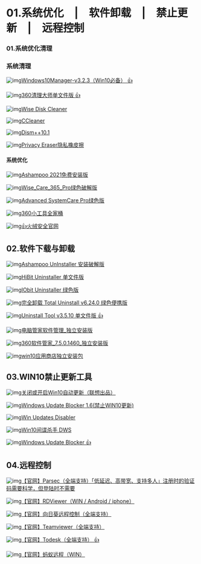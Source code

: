 # 01.系统优化　|　软件卸载　|　禁止更新　|　远程控制

### 01.系统优化清理

### 系统清理

![img](http://zy.ysepan.com/f_zy/tp/wjlx/url.gif)[Windows10Manager-v3.2.3（Win10必备） 👍](https://cloud.189.cn/web/share?code=iMfIzqY7fuEn)

![img](http://zy.ysepan.com/f_zy/tp/wjlx/url.gif)[360清理大师单文件版 👍](https://cloud.189.cn/web/share?code=iUra6nreEJbm)

![img](http://zy.ysepan.com/f_zy/tp/wjlx/url.gif)[Wise Disk Cleaner](https://cloud.189.cn/web/share?code=mYZ77n3YN7zy)

![img](http://zy.ysepan.com/f_zy/tp/wjlx/url.gif)[CCleaner](https://cloud.189.cn/web/share?code=IB32QfqmYBri)

![img](http://zy.ysepan.com/f_zy/tp/wjlx/url.gif)[Dism++10.1](https://cloud.189.cn/web/share?code=riemUruQ7Rze)

![img](http://zy.ysepan.com/f_zy/tp/wjlx/url.gif)[Privacy Eraser隐私橡皮擦](https://cloud.189.cn/web/share?code=V3iuqq7fYRfe)

#### 系统优化

![img](http://zy.ysepan.com/f_zy/tp/wjlx/url.gif)[Ashampoo 2021免费安装版](https://cloud.189.cn/web/share?code=3u2iInUBRrum)

![img](http://zy.ysepan.com/f_zy/tp/wjlx/url.gif)[Wise_Care_365_Pro绿色破解版](https://cloud.189.cn/web/share?code=7nuUNjRVVRRr)

![img](http://zy.ysepan.com/f_zy/tp/wjlx/url.gif)[Advanced SystemCare Pro绿色版](https://cloud.189.cn/web/share?code=JvYBniJvaMjm)

![img](http://zy.ysepan.com/f_zy/tp/wjlx/url.gif)[360小工具全家桶](https://cloud.189.cn/web/share?code=6FrYZzZ3UrQn)

![img](http://zy.ysepan.com/f_zy/tp/wjlx/url.gif)[👍火绒安全官网](https://www.huorong.cn/)

## 02.软件下载与卸载

![img](http://zy.ysepan.com/f_zy/tp/wjlx/url.gif)[Ashampoo UnInstaller 安装破解版](https://cloud.189.cn/web/share?code=eUjiAfRR3IBn)

![img](http://zy.ysepan.com/f_zy/tp/wjlx/url.gif)[HiBit Uninstaller 单文件版](https://cloud.189.cn/web/share?code=j2IvIzYnMVFz)

![img](http://zy.ysepan.com/f_zy/tp/wjlx/url.gif)[IObit Uninstaller 绿色版](https://cloud.189.cn/web/share?code=QFvMzmYzQvYj)

![img](http://zy.ysepan.com/f_zy/tp/wjlx/url.gif)[完全卸载 Total Uninstall v6.24.0 绿色便携版](http://pan-yz.chaoxing.com/share/info/91b5e404c5dc9079)

![img](http://zy.ysepan.com/f_zy/tp/wjlx/url.gif)[Uninstall Tool v3.5.10 单文件版 👍](https://thoughts.teambition.com/share/6067df97a86a91004a91d22b#title=%E5%8D%B8%E8%BD%BD%E5%B7%A5%E5%85%B7(geek%E4%B8%93%E4%B8%9A%E7%89%88)Uninstall_Tool_v3.5.10_%E5%8D%95%E6%96%87%E4%BB%B6%E7%89%88)

![img](http://zy.ysepan.com/f_zy/tp/wjlx/url.gif)[电脑管家软件管理_独立安装版](http://pan-yz.chaoxing.com/share/info/c613288062964cf7)

![img](http://zy.ysepan.com/f_zy/tp/wjlx/url.gif)[360软件管家_7.5.0.1460_独立安装版](http://pan-yz.chaoxing.com/share/info/a41233af7487648b)

![img](http://zy.ysepan.com/f_zy/tp/wjlx/url.gif)[win10应用商店独立安装包](http://pan-yz.chaoxing.com/share/info/e76fd349b1a0e2a6) 

## 03.WIN10禁止更新工具

![img](http://zy.ysepan.com/f_zy/tp/wjlx/url.gif)[关闭或开启Win10自动更新（联想出品）](https://meta.box.lenovo.com/v/link/view/267c8e73791649bfbce2ed8444c160c6)

![img](http://zy.ysepan.com/f_zy/tp/wjlx/url.gif)[Windows Update Blocker 1.6(禁止WIN10更新)](https://gmengshuai.lanzoui.com/i7gmaq4w70j)

![img](http://zy.ysepan.com/f_zy/tp/wjlx/url.gif)[Win Updates Disabler](https://cloud.189.cn/web/share?code=uiYnyqM7nUfe)

![img](http://zy.ysepan.com/f_zy/tp/wjlx/url.gif)[Win10间谍杀手 DWS](https://cloud.189.cn/web/share?code=yEJbu2rAbyya)

![img](http://zy.ysepan.com/f_zy/tp/wjlx/url.gif)[Windows Update Blocker 👍](https://thoughts.teambition.com/share/60c4b9cdc998b4004610a65d#title=%E7%BD%91%E7%9B%98%E5%88%86%E4%BA%AB)

## 04.远程控制

![img](http://zy.ysepan.com/f_zy/tp/wjlx/url.gif)[【官网】Parsec（全端支持）「低延迟、高带宽、支持多人」注册时的验证码需要科学，但登陆时不需要](https://parsec.app/)

![img](http://zy.ysepan.com/f_zy/tp/wjlx/url.gif)[【官网】RDViewer（WIN / Android / iphone）](https://www.rdviewer.com/)

![img](http://zy.ysepan.com/f_zy/tp/wjlx/url.gif)[【官网】向日葵远程控制（全端支持）](https://sunlogin.oray.com/)

![img](http://zy.ysepan.com/f_zy/tp/wjlx/url.gif)[【官网】Teamviewer（全端支持）](https://www.teamviewer.cn/cn/)

![img](http://zy.ysepan.com/f_zy/tp/wjlx/url.gif)[【官网】Todesk（全端支持） 👍](https://www.todesk.com/download.html)

![img](http://zy.ysepan.com/f_zy/tp/wjlx/url.gif)[【官网】蚂蚁远程（WIN）](http://www.ftlera.com/)
